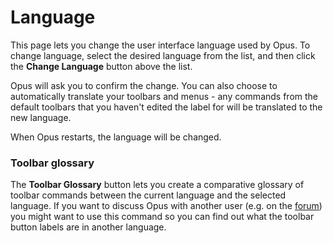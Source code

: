 # Language

This page lets you change the user interface language used by Opus. To change language, select the desired language from the list, and then click the **Change Language** button above the list.

Opus will ask you to confirm the change. You can also choose to automatically translate your toolbars and menus - any commands from the default toolbars that you haven't edited the label for will be translated to the new language.

When Opus restarts, the language will be changed.

### Toolbar glossary

The **Toolbar Glossary** button lets you create a comparative glossary of toolbar commands between the current language and the selected language. If you want to discuss Opus with another user (e.g. on the [forum](https://resource.dopus.com)) you might want to use this command so you can find out what the toolbar button labels are in another language.
